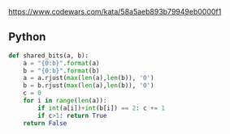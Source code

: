 https://www.codewars.com/kata/58a5aeb893b79949eb0000f1

## Python
```python
def shared_bits(a, b):
    a = "{0:b}".format(a)
    b = "{0:b}".format(b)
    a = a.rjust(max(len(a),len(b)), '0')
    b = b.rjust(max(len(a),len(b)), '0')
    c = 0
    for i in range(len(a)):
        if int(a[i])+int(b[i]) == 2: c += 1
        if c>1: return True
    return False
```